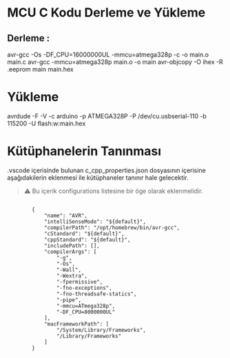 # MCU C Kodu Derleme ve Yükleme

## Derleme : 
avr-gcc -Os -DF_CPU=16000000UL -mmcu=atmega328p -c -o main.o main.c
avr-gcc -mmcu=atmega328p main.o -o main
avr-objcopy -O ihex -R .eeprom main main.hex

# Yükleme
avrdude -F -V -c arduino -p ATMEGA328P -P  /dev/cu.usbserial-110 -b 115200 -U flash:w:main.hex

# Kütüphanelerin Tanınması

.vscode içerisinde bulunan c_cpp_properties.json dosyasının içerisine aşağıdakilerin eklenmesi ile kütüphaneler tanınır hale gelecektir. 

> :warning:
> Bu içerik configurations listesine bir öge olarak eklenmelidir.

````
  
        {
            "name": "AVR",
            "intelliSenseMode": "${default}",
            "compilerPath": "/opt/homebrew/bin/avr-gcc",
            "cStandard": "${default}",
            "cppStandard": "${default}",
            "includePath": [],
            "compilerArgs": [
                "-g",
                "-Os",
                "-Wall",
                "-Wextra",
                "-fpermissive",
                "-fno-exceptions",
                "-fno-threadsafe-statics",
                "-pipe",
                "-mmcu=ATmega328p",
                "-DF_CPU=8000000UL"
            ],
            "macFrameworkPath": [
                "/System/Library/Frameworks",
                "/Library/Frameworks"
            ]
        }
   
````


